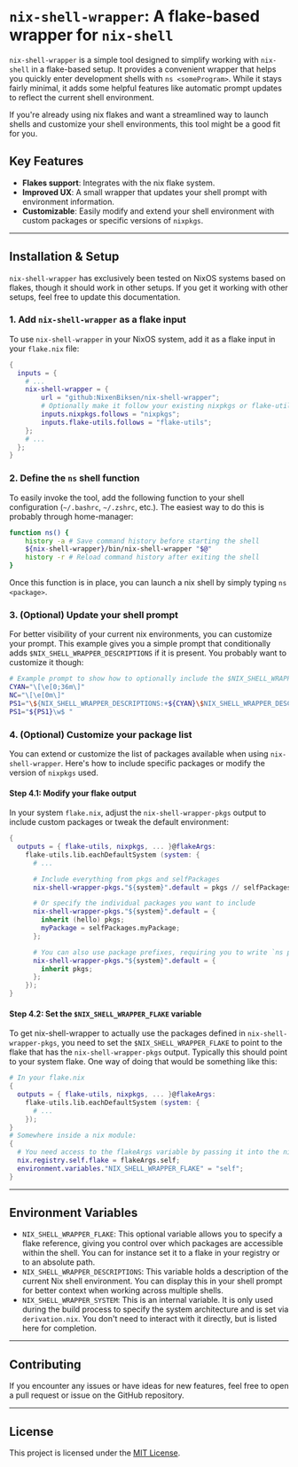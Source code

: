 # `nix-shell-wrapper`: A flake-based wrapper for `nix-shell`

`nix-shell-wrapper` is a simple tool designed to simplify working with `nix-shell` in a flake-based setup. It provides a convenient wrapper that helps you quickly enter development shells with `ns <someProgram>`. While it stays fairly minimal, it adds some helpful features like automatic prompt updates to reflect the current shell environment.

If you're already using nix flakes and want a streamlined way to launch shells and customize your shell environments, this tool might be a good fit for you.

## Key Features

- **Flakes support**: Integrates with the nix flake system.
- **Improved UX**: A small wrapper that updates your shell prompt with environment information.
- **Customizable**: Easily modify and extend your shell environment with custom packages or specific versions of `nixpkgs`.

---

## Installation & Setup

`nix-shell-wrapper` has exclusively been tested on NixOS systems based on flakes, though it should work in other setups. If you get it working with other setups, feel free to update this documentation.

### 1. Add `nix-shell-wrapper` as a flake input

To use `nix-shell-wrapper` in your NixOS system, add it as a flake input in your `flake.nix` file:

```nix
{
  inputs = {
    # ...
    nix-shell-wrapper = {
        url = "github:NixenBiksen/nix-shell-wrapper";
        # Optionally make it follow your existing nixpkgs or flake-utils references.
        inputs.nixpkgs.follows = "nixpkgs";
        inputs.flake-utils.follows = "flake-utils";
    };
    # ...
  };
}
```

### 2. Define the `ns` shell function

To easily invoke the tool, add the following function to your shell configuration (`~/.bashrc`, `~/.zshrc`, etc.). The easiest way to do this is probably through home-manager:

```bash
function ns() {
    history -a # Save command history before starting the shell
    ${nix-shell-wrapper}/bin/nix-shell-wrapper "$@"
    history -r # Reload command history after exiting the shell
}
```

Once this function is in place, you can launch a nix shell by simply typing `ns <package>`.

### 3. (Optional) Update your shell prompt

For better visibility of your current nix environments, you can customize your prompt. This example gives you a simple prompt that conditionally adds `$NIX_SHELL_WRAPPER_DESCRIPTIONS` if it is present. You probably want to customize it though:

```bash
# Example prompt to show how to optionally include the $NIX_SHELL_WRAPPER_DESCRIPTIONS if present
CYAN="\[\e[0;36m\]"
NC="\[\e[0m\]"
PS1="\${NIX_SHELL_WRAPPER_DESCRIPTIONS:+${CYAN}\$NIX_SHELL_WRAPPER_DESCRIPTIONS${NC}:}"
PS1="${PS1}\w$ "
```

### 4. (Optional) Customize your package list

You can extend or customize the list of packages available when using `nix-shell-wrapper`. Here's how to include specific packages or modify the version of `nixpkgs` used.

#### Step 4.1: Modify your flake output

In your system `flake.nix`, adjust the `nix-shell-wrapper-pkgs` output to include custom packages or tweak the default environment:

```nix
{
  outputs = { flake-utils, nixpkgs, ... }@flakeArgs:
    flake-utils.lib.eachDefaultSystem (system: {
      # ...

      # Include everything from pkgs and selfPackages
      nix-shell-wrapper-pkgs."${system}".default = pkgs // selfPackages;

      # Or specify the individual packages you want to include
      nix-shell-wrapper-pkgs."${system}".default = {
        inherit (hello) pkgs;
        myPackage = selfPackages.myPackage;
      };

      # You can also use package prefixes, requiring you to write `ns pkgs.<program>`
      nix-shell-wrapper-pkgs."${system}".default = {
        inherit pkgs;
      };
    });
}
```

#### Step 4.2: Set the `$NIX_SHELL_WRAPPER_FLAKE` variable

To get nix-shell-wrapper to actually use the packages defined in `nix-shell-wrapper-pkgs`, you need to set the `$NIX_SHELL_WRAPPER_FLAKE` to point to the flake that has the `nix-shell-wrapper-pkgs` output. Typically this should point to your system flake. One way of doing that would be something like this:

```nix
# In your flake.nix
{
  outputs = { flake-utils, nixpkgs, ... }@flakeArgs:
    flake-utils.lib.eachDefaultSystem (system: {
      # ...
    });
}
# Somewhere inside a nix module:
{
  # You need access to the flakeArgs variable by passing it into the nix module
  nix.registry.self.flake = flakeArgs.self;
  environment.variables."NIX_SHELL_WRAPPER_FLAKE" = "self";
}
```

---

## Environment Variables

- `NIX_SHELL_WRAPPER_FLAKE`: This optional variable allows you to specify a flake reference, giving you control over which packages are accessible within the shell. You can for instance set it to a flake in your registry or to an absolute path.
- `NIX_SHELL_WRAPPER_DESCRIPTIONS`: This variable holds a description of the current Nix shell environment. You can display this in your shell prompt for better context when working across multiple shells.
- `NIX_SHELL_WRAPPER_SYSTEM`: This is an internal variable. It is only used during the build process to specify the system architecture and is set via `derivation.nix`. You don't need to interact with it directly, but is listed here for completion.

---

## Contributing

If you encounter any issues or have ideas for new features, feel free to open a pull request or issue on the GitHub repository.

---

## License

This project is licensed under the [MIT License](./LICENSE).
